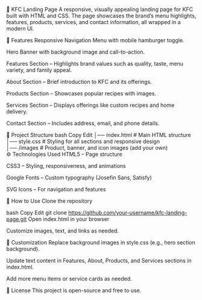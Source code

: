 🍗 KFC Landing Page
A responsive, visually appealing landing page for KFC built with HTML and CSS. The page showcases the brand’s menu highlights, features, products, services, and contact information, all wrapped in a modern UI.

📌 Features
Responsive Navigation Menu with mobile hamburger toggle.

Hero Banner with background image and call-to-action.

Features Section – Highlights brand values such as quality, taste, menu variety, and family appeal.

About Section – Brief introduction to KFC and its offerings.

Products Section – Showcases popular recipes with images.

Services Section – Displays offerings like custom recipes and home delivery.

Contact Section – Includes address, email, and phone details.

📂 Project Structure
bash
Copy
Edit
│── index.html       # Main HTML structure  
│── style.css        # Styling for all sections and responsive design  
│── /images          # Product, banner, and icon images (add your own)  
⚙️ Technologies Used
HTML5 – Page structure

CSS3 – Styling, responsiveness, and animations

Google Fonts – Custom typography (Josefin Sans, Satisfy)

SVG Icons – For navigation and features

🚀 How to Use
Clone the repository

bash
Copy
Edit
git clone https://github.com/your-username/kfc-landing-page.git
Open index.html in your browser

Customize images, text, and links as needed.

🎨 Customization
Replace background images in style.css (e.g., hero section background).

Update text content in Features, About, Products, and Services sections in index.html.

Add more menu items or service cards as needed.


📄 License
This project is open-source and free to use.
